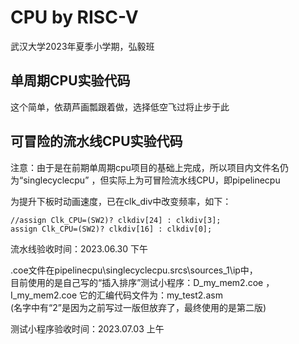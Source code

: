 # CPU by RISC-V

武汉大学2023年夏季小学期，弘毅班

## 单周期CPU实验代码

这个简单，依葫芦画瓢跟着做，选择低空飞过将止步于此

## 可冒险的流水线CPU实验代码

注意：由于是在前期单周期cpu项目的基础上完成，所以项目内文件名仍为“singlecyclecpu” ，但实际上为可冒险流水线CPU，即pipelinecpu  

为提升下板时动画速度，已在clk_div中改变频率，如下：

    //assign Clk_CPU=(SW2)? clkdiv[24] : clkdiv[3];
    assign Clk_CPU=(SW2)? clkdiv[16] : clkdiv[0];

流水线验收时间：2023.06.30 下午  

.coe文件在pipelinecpu\singlecyclecpu.srcs\sources_1\ip中，  
目前使用的是自己写的“插入排序”测试小程序：D_my_mem2.coe ， I_my_mem2.coe
它的汇编代码文件为：my_test2.asm  
(名字中有“2”是因为之前写过一版但放弃了，最终使用的是第二版)  

测试小程序验收时间：2023.07.03 上午  